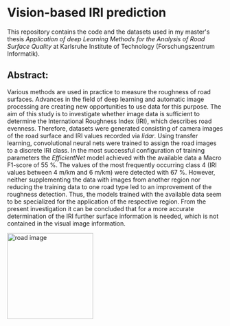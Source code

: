 # Vision-based IRI prediction

This repository contains the code and the datasets used in my master's thesis *_Application of deep Learning Methods for the Analysis of Road Surface Quality_* at Karlsruhe Institute of Technology (Forschungszentrum Informatik).

## Abstract:
Various methods are used in practice to measure the roughness of road surfaces. Advances in the field of deep learning and automatic image processing are creating new opportunities to use data for this purpose. The aim of this study is to investigate whether image data is sufficient to determine the International Roughness Index (IRI), which describes road evenness. Therefore, datasets were generated consisting of camera images of the road surface and IRI values recorded via *lidar*. Using transfer learning, convolutional neural nets were trained to assign the road images to a discrete IRI class.
In the most successful configuration of training parameters the *EfficientNet* model achieved with the available data a Macro F1-score of 55 %. The values of the most frequently occurring class 4 (IRI values between 4 m/km and 6 m/km) were detected with 67 %. However, neither supplementing the data with images from another region nor reducing the training data to one road type led to an improvement of the roughness detection. Thus, the models trained with the available data seem to be specialized for the application of the respective region. From the present investigation it can be concluded that for a more accurate determination of the IRI further surface information is needed, which is not contained in the visual image information.

<img src="Data/01 IRI prediction/01 Sinsheim/sinsheim_C/20190814_14-44-24-433_sgm00252.jpg" alt="road image" width="200"/>
